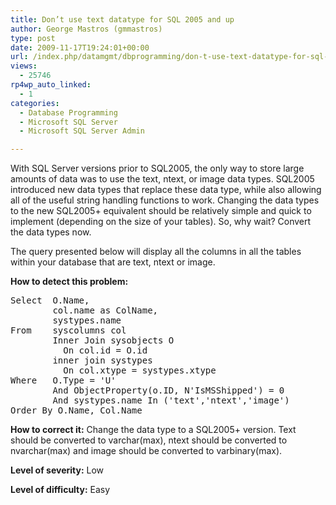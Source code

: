 ```yaml
---
title: Don’t use text datatype for SQL 2005 and up
author: George Mastros (gmmastros)
type: post
date: 2009-11-17T19:24:01+00:00
url: /index.php/datamgmt/dbprogramming/don-t-use-text-datatype-for-sql-2005-and/
views:
  - 25746
rp4wp_auto_linked:
  - 1
categories:
  - Database Programming
  - Microsoft SQL Server
  - Microsoft SQL Server Admin

---
```

With SQL Server versions prior to SQL2005, the only way to store large amounts of data was to use the text, ntext, or image data types. SQL2005 introduced new data types that replace these data type, while also allowing all of the useful string handling functions to work. Changing the data types to the new SQL2005+ equivalent should be relatively simple and quick to implement (depending on the size of your tables). So, why wait? Convert the data types now.

The query presented below will display all the columns in all the tables within your database that are text, ntext or image.

**How to detect this problem:**

<pre>Select  O.Name, 
        col.name as ColName,
        systypes.name
From    syscolumns col 
        Inner Join sysobjects O
          On col.id = O.id
        inner join systypes
          On col.xtype = systypes.xtype
Where   O.Type = 'U'
        And ObjectProperty(o.ID, N'IsMSShipped') = 0
        And systypes.name In ('text','ntext','image')
Order By O.Name, Col.Name</pre>

**How to correct it:** Change the data type to a SQL2005+ version. Text should be converted to varchar(max), ntext should be converted to nvarchar(max) and image should be converted to varbinary(max).

**Level of severity:** Low

**Level of difficulty:** Easy